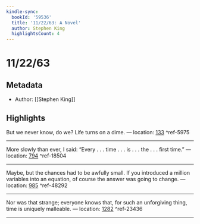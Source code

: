 ```yaml
---
kindle-sync:
  bookId: '59536'
  title: '11/22/63: A Novel'
  author: Stephen King
  highlightsCount: 4
---
```

# 11/22/63
## Metadata
* Author: [[Stephen King]]

## Highlights
But we never know, do we? Life turns on a dime. — location: [133]() ^ref-5975

---
More slowly than ever, I said: “Every . . . time . . . is . . . the . . . first time.” — location: [794]() ^ref-18504

---
Maybe, but the chances had to be awfully small. If you introduced a million variables into an equation, of course the answer was going to change. — location: [985]() ^ref-48292

---
Nor was that strange; everyone knows that, for such an unforgiving thing, time is uniquely malleable. — location: [1282]() ^ref-23436

---
